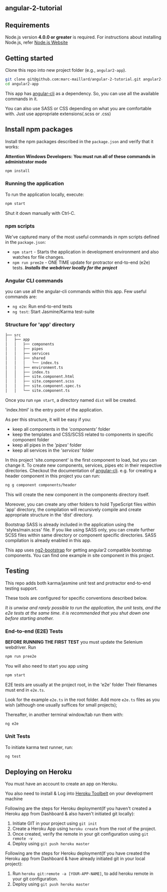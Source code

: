 ## angular-2-tutorial

## Requirements
Node.js version **4.0.0 or greater** is required.
For instructions about installing Node.js, refer [Node.js Website](https://nodejs.org/en/)

## Getting started

Clone this repo into new project folder (e.g., `angular2-app`).
```bash
git clone git@github.com:marc-maillard/angular-2-tutorial.git angular2-app
cd angular2-app
```

This app has [angular-cli](https://github.com/angular/angular-cli) as a dependency. So, you can use all the available commands in it.

You can also use SASS or CSS depending on what you are comfortable with. Just use appropriate extensions(.scss or .css)

## Install npm packages

Install the npm packages described in the `package.json` and verify that it works:

**Attention Windows Developers:  You must run all of these commands in administrator mode**

```bash
npm install
```

### Running the application

To run the application locally, execute:

```sh
npm start
```
Shut it down manually with Ctrl-C.

### npm scripts

We've captured many of the most useful commands in npm scripts defined in the `package.json`:

* `npm start` - Starts the application in development environment and also watches for file changes.
* `npm run pree2e` - ONE TIME update for protractor end-to-end (e2e) tests. **_Installs the webdriver locally for the project_**

### Angular CLI commands
you can use all the angular-cli commands within this app. Few useful commands are:

* `ng e2e`: Run end-to-end tests
* `ng test`: Start Jasmine/Karma test-suite

### Structure for 'app' directory

```sh
├── src
│   ├── app
│   │   ├── components
│   │   ├── pipes
│   │   ├── services
│   │   ├── shared
│   │   │   └── index.ts
│   │   ├── environment.ts
│   │   ├── index.ts
│   │   ├── site.component.html
│   │   ├── site.component.scss
│   │   ├── site.component.spec.ts
│   │   └── site.component.ts
```

Once you run `npm start`, a directory named `dist` will be created.

'index.html' is the entry point of the application.

As per this structure, it will be easy if you:
* keep all components in the _'components'_ folder
* keep the templates and CSS/SCSS related to components in specific component folder
* keep all pipes in the _'pipes'_ folder
* keep all services in the _'services'_ folder

In this project 'site.component' is the first component to load, but you can change it.
To create new components, services, pipes etc in their respective directories. Checkout the documentation of [angular-cli](https://github.com/angular/angular-cli). e.g. for creating a header component in this project you can run:

```sh
ng g component components/header
```

This will create the new component in the components directory itself.

Moreover, you can create any other folders to hold TypeScript files within 'app' directory, the compilation will recursively compile and create appropriate structure in the 'dist' directory.

Bootstrap SASS is already included in the application using the 'styles/main.scss' file. If you like using SASS only, you can create further SCSS files within same directory or component specific directories. SASS compilation is already enabled in this app.

This app uses [ng2-bootstrap](https://github.com/valor-software/ng2-bootstrap) for getting angular2 compatible bootstrap components. You can find one example in site component in this project.

## Testing

This repo adds both karma/jasmine unit test and protractor end-to-end testing support.

These tools are configured for specific conventions described below.

*It is unwise and rarely possible to run the application, the unit tests, and the e2e tests at the same time.
it is recommended that you shut down one before starting another.*

### End-to-end (E2E) Tests

**BEFORE RUNNING THE FIRST TEST** you must update the Selenium webdriver. Run

```sh
npm run pree2e
```

You will also need to start you app using

```sh
npm start
```

E2E tests are usually at the project root, in the 'e2e' folder
Their filenames must end in `e2e.ts`.

Look for the example `e2e.ts` in the root folder.
Add more `e2e.ts` files as you wish (although one usually suffices for small projects);

Thereafter, in another terminal window/tab run them with:

```sh
ng e2e
```

### Unit Tests

To initiate karma test runner, run:

```sh
ng test
```

## Deploying on Heroku
You must have an account to create an app on Heroku.

You also need to install & Log into [Heroku Toolbelt](https://toolbelt.heroku.com/) on your development machine

Following are the steps for Heroku deployment(If you haven't created a Heroku app from Dashboard & also haven't initiated git locally):

1. Initiate GIT in your project using `git init`
2. Create a Heroku App using `heroku create` from the root of the project.
3. Once created, verify the remote in your git configuration using `git remote -v`
4. Deploy using `git push heroku master`

Following are the steps for Heroku deployment(If you have created the Heroku app from Dashboard & have already initiated git in your local project):

1. Run `heroku git:remote -a [YOUR-APP-NAME]`, to add heroku remote in your git configuration.
2. Deploy using `git push heroku master`
